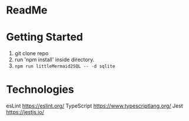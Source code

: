 # ReadMe


# Getting Started

1. git clone repo
2. run 'npm install' inside directory.
3. `npm run littleMermaid2SQL -- -d sqlite`


# Technologies 

esLint
https://eslint.org/
TypeScript
https://www.typescriptlang.org/
Jest 
https://jestjs.io/


